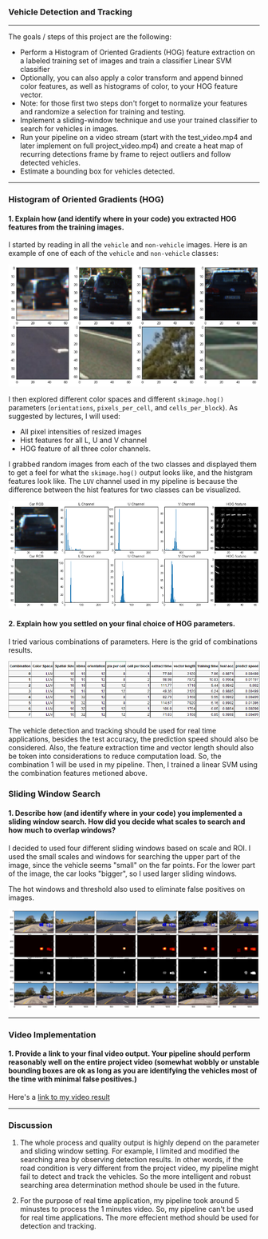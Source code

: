 
### Vehicle Detection and Tracking

---

The goals / steps of this project are the following:

* Perform a Histogram of Oriented Gradients (HOG) feature extraction on a labeled training set of images and train a classifier Linear SVM classifier
* Optionally, you can also apply a color transform and append binned color features, as well as histograms of color, to your HOG feature vector. 
* Note: for those first two steps don't forget to normalize your features and randomize a selection for training and testing.
* Implement a sliding-window technique and use your trained classifier to search for vehicles in images.
* Run your pipeline on a video stream (start with the test_video.mp4 and later implement on full project_video.mp4) and create a heat map of recurring detections frame by frame to reject outliers and follow detected vehicles.
* Estimate a bounding box for vehicles detected.

[//]: # (Image References)
[image1]: ./output_images/data_preview.png
[image2]: ./output_images/combination.png
[image3]: ./output_images/features_vis.png
[image4]: ./output_images/labeled_heatmap.png
  
---
### Histogram of Oriented Gradients (HOG)

#### 1. Explain how (and identify where in your code) you extracted HOG features from the training images.

I started by reading in all the `vehicle` and `non-vehicle` images.  Here is an example of one of each of the `vehicle` and `non-vehicle` classes:

![alt text][image1]

I then explored different color spaces and different `skimage.hog()` parameters (`orientations`, `pixels_per_cell`, and `cells_per_block`). As suggested by lectures, I will used: 

* All pixel intensities of resized images
* Hist features for all L, U and V channel
* HOG feature of all three color channels. 

I grabbed random images from each of the two classes and displayed them to get a feel for what the `skimage.hog()` output looks like, and the histgram features look like. The `LUV` channel used in my pipeline is because the difference between the hist features for two classes can be visualized. 

![alt text][image3]

#### 2. Explain how you settled on your final choice of HOG parameters.

I tried various combinations of parameters. Here is the grid of combinations results.

![alt text][image2]

The vehicle detection and tracking should be used for real time applications, besides the test accuracy, the prediction speed should also be considered. Also, the feature extraction time and vector length should also be token into considerations to reduce computation load. So, the combination 1 will be used in my pipeline. Then, I trained a linear SVM using the combination features metioned above. 

### Sliding Window Search

#### 1. Describe how (and identify where in your code) you implemented a sliding window search.  How did you decide what scales to search and how much to overlap windows?

I decided to used four different sliding windows based on scale and ROI. I used the small scales and windows for searching the upper part of the image, since the vehicle seems "small" on the far points. For the lower part of the image, the car looks "bigger", so I used larger sliding windows.

The hot windows and threshold also used to eliminate false positives on images. 

![alt text][image4]

---

### Video Implementation

#### 1. Provide a link to your final video output.  Your pipeline should perform reasonably well on the entire project video (somewhat wobbly or unstable bounding boxes are ok as long as you are identifying the vehicles most of the time with minimal false positives.)
Here's a [link to my video result](https://youtu.be/-_3eJISTUt8)


---

### Discussion

1. The whole process and quality output is highly depend on the parameter and sliding window setting. For example, I limited and modified the searching area by observing detection results. In other words, if the road condition is very different from the project video, my pipeline might fail to detect and track the vehicles. So the more intelligent and robust searching area determination method shoule be used in the future. 


2. For the purpose of real time application, my pipeline took around 5 minustes to process the 1 minutes video. So, my pipeline can't be used for real time applications. The more effecient method should be used for detection and tracking.

